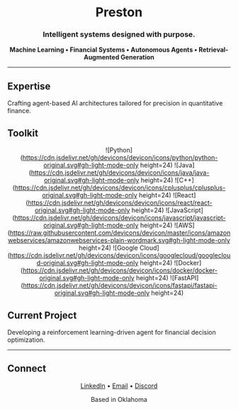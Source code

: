 <div align="center">

# Preston

### Intelligent systems designed with purpose.

**Machine Learning • Financial Systems • Autonomous Agents • Retrieval-Augmented Generation**

</div>

---

## Expertise

Crafting agent-based AI architectures tailored for precision in quantitative finance.

## Toolkit

<div align="center">

![Python](https://cdn.jsdelivr.net/gh/devicons/devicon/icons/python/python-original.svg#gh-light-mode-only height=24)
![Java](https://cdn.jsdelivr.net/gh/devicons/devicon/icons/java/java-original.svg#gh-light-mode-only height=24)
![C++](https://cdn.jsdelivr.net/gh/devicons/devicon/icons/cplusplus/cplusplus-original.svg#gh-light-mode-only height=24)
![React](https://cdn.jsdelivr.net/gh/devicons/devicon/icons/react/react-original.svg#gh-light-mode-only height=24)
![JavaScript](https://cdn.jsdelivr.net/gh/devicons/devicon/icons/javascript/javascript-original.svg#gh-light-mode-only height=24)
![AWS](https://raw.githubusercontent.com/devicons/devicon/master/icons/amazonwebservices/amazonwebservices-plain-wordmark.svg#gh-light-mode-only height=24)
![Google Cloud](https://cdn.jsdelivr.net/gh/devicons/devicon/icons/googlecloud/googlecloud-original.svg#gh-light-mode-only height=24)
![Docker](https://cdn.jsdelivr.net/gh/devicons/devicon/icons/docker/docker-original.svg#gh-light-mode-only height=24)
![FastAPI](https://cdn.jsdelivr.net/gh/devicons/devicon/icons/fastapi/fastapi-original.svg#gh-light-mode-only height=24)

</div>

## Current Project

Developing a reinforcement learning-driven agent for financial decision optimization.

---

## Connect

<div align="center">

[LinkedIn](https://www.linkedin.com/in/pdj5/) • [Email](mailto:prestondjones7@gmail.com) • [Discord](https://discord.com/users/408469444646666250)

</div>

<div align="center">

Based in Oklahoma

</div>

